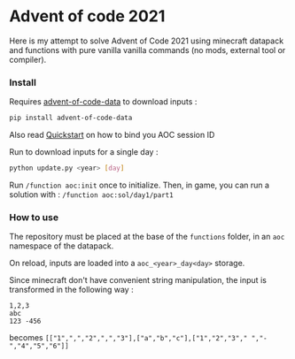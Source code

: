  # Advent of code 2021
 
 Here is my attempt to solve Advent of Code 2021 using minecraft datapack and functions with pure vanilla vanilla commands (no mods, external tool or compiler).

### Install

Requires [advent-of-code-data](https://github.com/wimglenn/advent-of-code-data) to download inputs : 
```sh
pip install advent-of-code-data
```
Also read [Quickstart](https://github.com/wimglenn/advent-of-code-data#quickstart) on how to bind you AOC session ID 

Run to download inputs for a single day :
```sh
python update.py <year> [day]
```
Run ```/function aoc:init``` once to initialize.
Then, in game, you can run a solution with :
```/function aoc:sol/day1/part1```



### How to use
The repository must be placed at the base of the `functions` folder, in an `aoc` namespace of the datapack.

On reload, inputs are loaded into a `aoc_<year>_day<day>` storage.

Since minecraft don't have convenient string manipulation, the input is transformed in the following way : 
```
1,2,3
abc
123 -456
```
becomes
`[["1",",","2",",","3"],["a","b","c"],["1","2","3"," ","-","4","5","6"]]`

